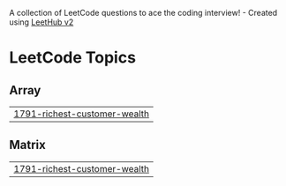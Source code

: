 A collection of LeetCode questions to ace the coding interview! - Created using [LeetHub v2](https://github.com/arunbhardwaj/LeetHub-2.0)
<!---LeetCode Topics Start-->
# LeetCode Topics
## Array
|  |
| ------- |
| [1791-richest-customer-wealth](https://github.com/Avinash-Alapati/Leetcode-Practice/tree/master/1791-richest-customer-wealth) |
## Matrix
|  |
| ------- |
| [1791-richest-customer-wealth](https://github.com/Avinash-Alapati/Leetcode-Practice/tree/master/1791-richest-customer-wealth) |
<!---LeetCode Topics End-->